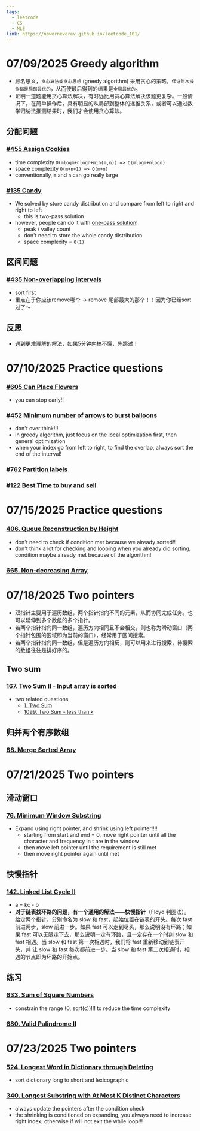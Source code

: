 ```yaml
---
tags:
  - leetcode
  - CS
  - MLE
link: https://noworneverev.github.io/leetcode_101/
---
```

# 07/09/2025 Greedy algorithm 
- 顾名思义，`贪心算法或贪心思想` (greedy algorithm) 采用贪心的策略，`保证每次操作都是局部最优的`，从而使最后得到的结果是`全局最优的`。
- 证明一道题能用贪心算法解决，有时远比用贪心算法解决该题更复杂。一般情况下，在简单操作后，具有明显的从局部到整体的递推关系，或者可以通过数学归纳法推测结果时，我们才会使用贪心算法。
## 分配问题
### [\#455 Assign Cookies](https://leetcode.com/problems/assign-cookies/)
- time complexity `O(mlogm+nlogn+min(m,n)) => O(mlogm+nlogn)`
- space complexity `O(m+n+1) => O(m+n)`
- conventionally, `m` and `n` can go really large
### [\#135 Candy](https://leetcode.com/problems/candy/description/)
- We solved by store candy distribution and compare from left to right and right to left
	- this is two-pass solution
- however, people can do it with [one-pass solution](https://leetcode.com/problems/candy/solutions/4037646/99-20-greedy-two-one-pass/)!
	- peak / valley count
	- don't need to store the whole candy distribution
	- space complexity  = `O(1)`
## 区间问题
### [\#435 Non-overlapping intervals](https://leetcode.com/problems/non-overlapping-intervals/description/)
- sort first
- 重点在于你应该remove哪个 -> remove 尾部最大的那个！！因为你已经sort过了～
## 反思
- 遇到更难理解的解法，如果5分钟内搞不懂，先跳过！

# 07/10/2025 Practice questions
### [\#605 Can Place Flowers](https://leetcode.com/problems/can-place-flowers/description/)
- you can stop early!!
### [\#452 Minimum number of arrows to burst balloons](https://leetcode.com/problems/minimum-number-of-arrows-to-burst-balloons/description/)
- don't over think!!!
- in greedy algorithm, just focus on the local optimization first, then general optimization
- when your index go from left to right, to find the overlap, always sort the end of the interval!
### [\#762 Partition labels](https://leetcode.com/problems/partition-labels/description/)
### [\#122 Best Time to buy and sell](https://leetcode.com/problems/best-time-to-buy-and-sell-stock-ii/description/)

# 07/15/2025 Practice questions
### [406. Queue Reconstruction by Height](https://leetcode.com/problems/queue-reconstruction-by-height/)
- don't need to check if condition met because we already sorted!!
- don't think a lot for checking and looping when you already did sorting, condition maybe already met because of the algorithm!
### [665. Non-decreasing Array](https://leetcode.com/problems/non-decreasing-array/)

# 07/18/2025 Two pointers
- 双指针主要用于遍历数组，两个指针指向不同的元素，从而协同完成任务。也可以延伸到多个数组的多个指针。
- 若两个指针指向同一数组，遍历方向相同且不会相交，则也称为滑动窗口（两个指针包围的区域即为当前的窗口），经常用于区间搜索。
- 若两个指针指向同一数组，但是遍历方向相反，则可以用来进行搜索，待搜索的数组往往是排好序的。
## Two sum
### [167. Two Sum II - Input array is sorted](https://leetcode.com/problems/two-sum-ii-input-array-is-sorted/)
- two related questions
	- [1. Two Sum](https://leetcode.com/problems/two-sum//)
	- [1099. Two Sum - less than k](https://leetcode.com/problems/two-sum-less-than-k/description/)
## 归并两个有序数组
### [88. Merge Sorted Array](https://leetcode.com/problems/merge-sorted-array/)

# 07/21/2025 Two pointers
## 滑动窗口
### [76. Minimum Window Substring](https://leetcode.com/problems/minimum-window-substring/)
- Expand using right pointer, and shrink using left pointer!!!!
	- starting from start and end = 0, move right pointer until all the character and frequency in t are in the window
	- then move left pointer until the requirement is still met
	- then move right pointer again until met
## 快慢指针
### [142. Linked List Cycle II](https://leetcode.com/problems/linked-list-cycle-ii/)
- a = kc - b
- **对于链表找环路的问题，有一个通用的解法——快慢指针**（Floyd 判圈法）。给定两个指针，分别命名为 slow 和 fast，起始位置在链表的开头。每次 fast 前进两步，slow 前进一步。如果 fast 可以走到尽头，那么说明没有环路；如果 fast 可以无限走下去，那么说明一定有环路，且一定存在一个时刻 slow 和 fast 相遇。当 slow 和 fast 第一次相遇时，我们将 fast 重新移动到链表开头，并 让 slow 和 fast 每次都前进一步。当 slow 和 fast 第二次相遇时，相遇的节点即为环路的开始点。
## 练习
### [633. Sum of Square Numbers](https://leetcode.com/problems/sum-of-square-numbers/)
- constrain the range (0, sqrt(c))!!! to reduce the time complexity
### [680. Valid Palindrome II](https://leetcode.com/problems/valid-palindrome-ii/)

# 07/23/2025 Two pointers
### [524. Longest Word in Dictionary through Deleting](https://leetcode.com/problems/longest-word-in-dictionary-through-deleting/)
- sort dictionary long to short and lexicographic
### [340. Longest Substring with At Most K Distinct Characters](https://leetcode.com/problems/longest-substring-with-at-most-k-distinct-characters/)
- always update the pointers after the condition check
- the shrinking is conditioned on expanding, you always need to increase right index, otherwise if will not exit the while loop!!!

